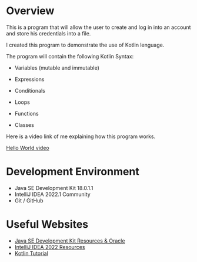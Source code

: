 # Overview

This is a program that will allow the user to create and log in into an account and store his credentials into a file.

I created this program to demonstrate the use of Kotlin lenguage.

The program will contain the following Kotlin Syntax: 

- Variables (mutable and immutable)

- Expressions

- Conditionals

- Loops

- Functions

- Classes

Here is a video link of me explaining how this program works.

[Hello World video](https://www.youtube.com/watch?v=7_Se6GI-6xM)

# Development Environment

* Java SE Development Kit 18.0.1.1 
* IntelliJ IDEA 2022.1 Community
* Git / GitHub

# Useful Websites

* [Java SE Development Kit Resources & Oracle ](https://www.oracle.com/java/technologies/downloads/tools/)
* [IntelliJ IDEA 2022 Resources](https://www.jetbrains.com/idea/resources/)
* [Kotlin Tutorial](https://www.w3schools.com/kotlin/index.php)
